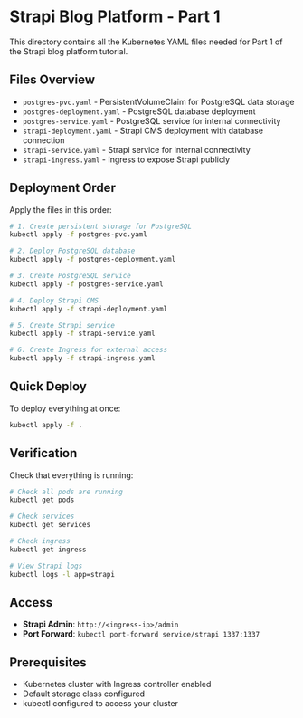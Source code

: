 # Strapi Blog Platform - Part 1

This directory contains all the Kubernetes YAML files needed for Part 1 of the Strapi blog platform tutorial.

## Files Overview

- `postgres-pvc.yaml` - PersistentVolumeClaim for PostgreSQL data storage
- `postgres-deployment.yaml` - PostgreSQL database deployment
- `postgres-service.yaml` - PostgreSQL service for internal connectivity
- `strapi-deployment.yaml` - Strapi CMS deployment with database connection
- `strapi-service.yaml` - Strapi service for internal connectivity
- `strapi-ingress.yaml` - Ingress to expose Strapi publicly

## Deployment Order

Apply the files in this order:

```bash
# 1. Create persistent storage for PostgreSQL
kubectl apply -f postgres-pvc.yaml

# 2. Deploy PostgreSQL database
kubectl apply -f postgres-deployment.yaml

# 3. Create PostgreSQL service
kubectl apply -f postgres-service.yaml

# 4. Deploy Strapi CMS
kubectl apply -f strapi-deployment.yaml

# 5. Create Strapi service
kubectl apply -f strapi-service.yaml

# 6. Create Ingress for external access
kubectl apply -f strapi-ingress.yaml
```

## Quick Deploy

To deploy everything at once:

```bash
kubectl apply -f .
```

## Verification

Check that everything is running:

```bash
# Check all pods are running
kubectl get pods

# Check services
kubectl get services

# Check ingress
kubectl get ingress

# View Strapi logs
kubectl logs -l app=strapi
```

## Access

- **Strapi Admin**: `http://<ingress-ip>/admin`
- **Port Forward**: `kubectl port-forward service/strapi 1337:1337`

## Prerequisites

- Kubernetes cluster with Ingress controller enabled
- Default storage class configured
- kubectl configured to access your cluster
